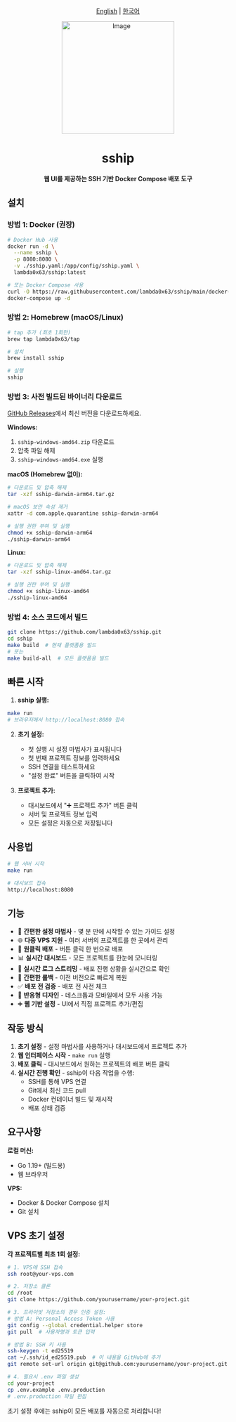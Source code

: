 <div align="center">

[English](README.md) | [한국어](README-ko.md)

  <img width="256" height="256" alt="Image" src="https://github.com/user-attachments/assets/a7d5ec9f-b2b5-4647-b6fe-d66c088ece6e" />
  
  # sship
  
  **웹 UI를 제공하는 SSH 기반 Docker Compose 배포 도구**
  <br>
</div>

## 설치

### 방법 1: Docker (권장)

```bash
# Docker Hub 사용
docker run -d \
  --name sship \
  -p 8080:8080 \
  -v ./sship.yaml:/app/config/sship.yaml \
  lambda0x63/sship:latest

# 또는 Docker Compose 사용
curl -O https://raw.githubusercontent.com/lambda0x63/sship/main/docker-compose.yml
docker-compose up -d
```

### 방법 2: Homebrew (macOS/Linux)

```bash
# tap 추가 (최초 1회만)
brew tap lambda0x63/tap

# 설치
brew install sship

# 실행
sship
```

### 방법 3: 사전 빌드된 바이너리 다운로드

[GitHub Releases](https://github.com/lambda0x63/sship/releases/latest)에서 최신 버전을 다운로드하세요.

**Windows:**
1. `sship-windows-amd64.zip` 다운로드
2. 압축 파일 해제
3. `sship-windows-amd64.exe` 실행

**macOS (Homebrew 없이):**
```bash
# 다운로드 및 압축 해제
tar -xzf sship-darwin-arm64.tar.gz

# macOS 보안 속성 제거
xattr -d com.apple.quarantine sship-darwin-arm64

# 실행 권한 부여 및 실행
chmod +x sship-darwin-arm64
./sship-darwin-arm64
```

**Linux:**
```bash
# 다운로드 및 압축 해제
tar -xzf sship-linux-amd64.tar.gz

# 실행 권한 부여 및 실행
chmod +x sship-linux-amd64
./sship-linux-amd64
```

### 방법 4: 소스 코드에서 빌드

```bash
git clone https://github.com/lambda0x63/sship.git
cd sship
make build  # 현재 플랫폼용 빌드
# 또는
make build-all  # 모든 플랫폼용 빌드
```

## 빠른 시작

1. **sship 실행:**
```bash
make run
# 브라우저에서 http://localhost:8080 접속
```

2. **초기 설정:**
   - 첫 실행 시 설정 마법사가 표시됩니다
   - 첫 번째 프로젝트 정보를 입력하세요
   - SSH 연결을 테스트하세요
   - "설정 완료" 버튼을 클릭하여 시작

3. **프로젝트 추가:**
   - 대시보드에서 "➕ 프로젝트 추가" 버튼 클릭
   - 서버 및 프로젝트 정보 입력
   - 모든 설정은 자동으로 저장됩니다

## 사용법

```bash
# 웹 서버 시작
make run

# 대시보드 접속
http://localhost:8080
```

## 기능

- 🎯 **간편한 설정 마법사** - 몇 분 만에 시작할 수 있는 가이드 설정
- 🌐 **다중 VPS 지원** - 여러 서버의 프로젝트를 한 곳에서 관리
- 🚀 **원클릭 배포** - 버튼 클릭 한 번으로 배포
- 📊 **실시간 대시보드** - 모든 프로젝트를 한눈에 모니터링
- 📜 **실시간 로그 스트리밍** - 배포 진행 상황을 실시간으로 확인
- 🔄 **간편한 롤백** - 이전 버전으로 빠르게 복원
- ✅ **배포 전 검증** - 배포 전 사전 체크
- 📱 **반응형 디자인** - 데스크톱과 모바일에서 모두 사용 가능
- ➕ **웹 기반 설정** - UI에서 직접 프로젝트 추가/편집

## 작동 방식

1. **초기 설정** - 설정 마법사를 사용하거나 대시보드에서 프로젝트 추가
2. **웹 인터페이스 시작** - `make run` 실행
3. **배포 클릭** - 대시보드에서 원하는 프로젝트의 배포 버튼 클릭
4. **실시간 진행 확인** - sship이 다음 작업을 수행:
   - SSH를 통해 VPS 연결
   - Git에서 최신 코드 pull
   - Docker 컨테이너 빌드 및 재시작
   - 배포 상태 검증

## 요구사항

**로컬 머신:**
- Go 1.19+ (빌드용)
- 웹 브라우저

**VPS:**
- Docker & Docker Compose 설치
- Git 설치

## VPS 초기 설정

**각 프로젝트별 최초 1회 설정:**

```bash
# 1. VPS에 SSH 접속
ssh root@your-vps.com

# 2. 저장소 클론
cd /root
git clone https://github.com/yourusername/your-project.git

# 3. 프라이빗 저장소의 경우 인증 설정:
# 방법 A: Personal Access Token 사용
git config --global credential.helper store
git pull  # 사용자명과 토큰 입력

# 방법 B: SSH 키 사용
ssh-keygen -t ed25519
cat ~/.ssh/id_ed25519.pub  # 이 내용을 GitHub에 추가
git remote set-url origin git@github.com:yourusername/your-project.git

# 4. 필요시 .env 파일 생성
cd your-project
cp .env.example .env.production
# .env.production 파일 편집
```

초기 설정 후에는 sship이 모든 배포를 자동으로 처리합니다!